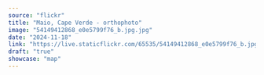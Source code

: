 ```yaml
---
source: "flickr"
title: "Maio, Cape Verde - orthophoto"
image: "54149412868_e0e5799f76_b.jpg.jpg"
date: "2024-11-18"
link: "https://live.staticflickr.com/65535/54149412868_e0e5799f76_b.jpg"
draft: "true"
showcase: "map"
---
```

